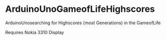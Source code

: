 # ArduinoUnoGameofLifeHighscores
ArduinoUnosearching for Highscores (most Generations) in the GameofLife


Requires Nokia 3310 Display
